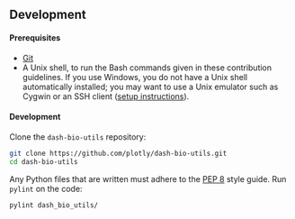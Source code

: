 ## Development

#### Prerequisites

- [Git](https://git-scm.com/) 
- A Unix shell, to run the Bash commands given in these contribution 
  guidelines. If you use Windows, you do not have a Unix shell 
  automatically installed; you may want to use a Unix emulator such
  as Cygwin or an SSH client 
  ([setup instructions](http://faculty.smu.edu/reynolds/unixtut/windows.html)).

#### Development

Clone the `dash-bio-utils` repository:

```bash
git clone https://github.com/plotly/dash-bio-utils.git
cd dash-bio-utils
```

Any Python files that are written must adhere to the [PEP
8](https://www.python.org/dev/peps/pep-0008/) style guide. Run
`pylint` on the code:

```bash
pylint dash_bio_utils/
```
